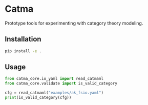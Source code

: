 # Catma

Prototype tools for experimenting with category theory modeling.

## Installation

```bash
pip install -e .
```

## Usage

```python
from catma_core.io_yaml import read_catmaml
from catma_core.validate import is_valid_category

cfg = read_catmaml("examples/ak_fsio.yaml")
print(is_valid_category(cfg))
```
